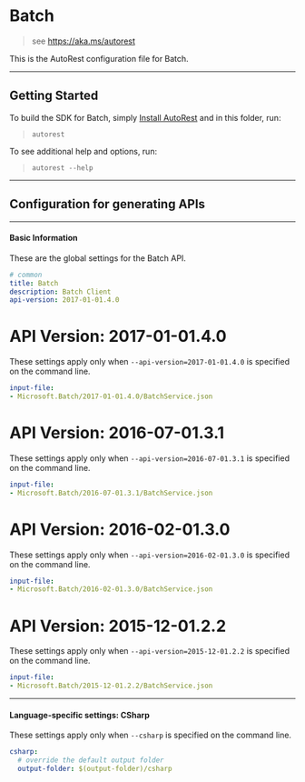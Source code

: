 # Batch
    
> see https://aka.ms/autorest

This is the AutoRest configuration file for Batch.



---
## Getting Started 
To build the SDK for Batch, simply [Install AutoRest](https://aka.ms/autorest/install) and in this folder, run:

> `autorest`

To see additional help and options, run:

> `autorest --help`
---

## Configuration for generating APIs


---
#### Basic Information 
These are the global settings for the Batch API.

``` yaml
# common 
title: Batch
description: Batch Client
api-version: 2017-01-01.4.0

```


# API Version: 2017-01-01.4.0

These settings apply only when `--api-version=2017-01-01.4.0` is specified on the command line.

``` yaml $(api-version) == '2017-01-01.4.0'
input-file:
- Microsoft.Batch/2017-01-01.4.0/BatchService.json

```
 
# API Version: 2016-07-01.3.1

These settings apply only when `--api-version=2016-07-01.3.1` is specified on the command line.

``` yaml $(api-version) == '2016-07-01.3.1'
input-file:
- Microsoft.Batch/2016-07-01.3.1/BatchService.json

```
 
# API Version: 2016-02-01.3.0

These settings apply only when `--api-version=2016-02-01.3.0` is specified on the command line.

``` yaml $(api-version) == '2016-02-01.3.0'
input-file:
- Microsoft.Batch/2016-02-01.3.0/BatchService.json

```
 
# API Version: 2015-12-01.2.2

These settings apply only when `--api-version=2015-12-01.2.2` is specified on the command line.

``` yaml $(api-version) == '2015-12-01.2.2'
input-file:
- Microsoft.Batch/2015-12-01.2.2/BatchService.json

```


---
#### Language-specific settings: CSharp

These settings apply only when `--csharp` is specified on the command line.

``` yaml $(csharp)
csharp:
  # override the default output folder
  output-folder: $(output-folder)/csharp
```

